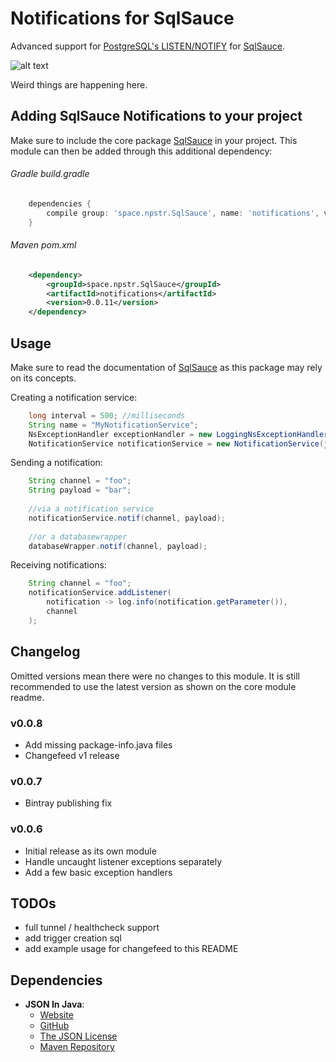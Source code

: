 # Notifications for SqlSauce

Advanced support for [PostgreSQL's LISTEN/NOTIFY](https://www.postgresql.org/docs/current/static/sql-notify.html)
for [SqlSauce](https://github.com/napstr/SqlSauce).

![alt text](https://i.imgur.com/XJWaDZG.gif "Elephant with sunglasses and sombrero walking like a spider in front of Mount Kilimanjaro")

Weird things are happening here.

## Adding SqlSauce Notifications to your project

Make sure to include the core package [SqlSauce](https://github.com/napstr/SqlSauce) in your project.
This module can then be added through this additional dependency:

###### Gradle build.gradle
```groovy
    dependencies {
        compile group: 'space.npstr.SqlSauce', name: 'notifications', version: '0.0.11'
    }
```

###### Maven pom.xml
```xml
    <dependency>
        <groupId>space.npstr.SqlSauce</groupId>
        <artifactId>notifications</artifactId>
        <version>0.0.11</version>
    </dependency>
```


## Usage

Make sure to read the documentation of [SqlSauce](https://github.com/napstr/SqlSauce) as this package may rely on its concepts.

Creating a notification service:
```java
    long interval = 500; //milliseconds
    String name = "MyNotificationService";
    NsExceptionHandler exceptionHandler = new LoggingNsExceptionHandler(log);
    NotificationService notificationService = new NotificationService(jdbcUrl, name, interval, exceptionHandler);
```

Sending a notification:
```java
    String channel = "foo";
    String payload = "bar";
    
    //via a notification service
    notificationService.notif(channel, payload);
    
    //or a databasewrapper
    databaseWrapper.notif(channel, payload);
```

Receiving notifications:
```java
    String channel = "foo";
    notificationService.addListener(
        notification -> log.info(notification.getParameter()),
        channel
    );
```

## Changelog
Omitted versions mean there were no changes to this module. It is still recommended to use the latest
version as shown on the core module readme.

### v0.0.8
- Add missing package-info.java files
- Changefeed v1 release

### v0.0.7
- Bintray publishing fix

### v0.0.6
- Initial release as its own module
- Handle uncaught listener exceptions separately
- Add a few basic exception handlers

## TODOs

- full tunnel / healthcheck support
- add trigger creation sql
- add example usage for changefeed to this README


## Dependencies

- **JSON In Java**:
  - [Website](http://json.org/)
  - [GitHub](https://github.com/stleary/JSON-java)
  - [The JSON License](http://json.org/license.html)
  - [Maven Repository](https://mvnrepository.com/artifact/org.json/json)
